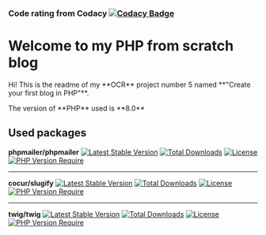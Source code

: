### Code rating from Codacy [![Codacy Badge](https://app.codacy.com/project/badge/Grade/5efc8b4a92e54bc9b5389c2959a5c791)](https://www.codacy.com/gh/klaxurit/JuncaHugo_5_24012022/dashboard?utm_source=github.com&amp;utm_medium=referral&amp;utm_content=klaxurit/JuncaHugo_5_24012022&amp;utm_campaign=Badge_Grade)

# Welcome to my PHP from scratch blog 
<p>Hi! This is the readme of my **OCR** project number 5 named **"Create your first blog in PHP"**.</p>
<p>The version of **PHP** used is **8.0**</p>

## Used packages
**phpmailer/phpmailer** [![Latest Stable Version](http://poser.pugx.org/phpmailer/phpmailer/v)](https://packagist.org/packages/phpmailer/phpmailer) [![Total Downloads](http://poser.pugx.org/phpmailer/phpmailer/downloads)](https://packagist.org/packages/phpmailer/phpmailer) [![License](http://poser.pugx.org/phpmailer/phpmailer/license)](https://packagist.org/packages/phpmailer/phpmailer) [![PHP Version Require](http://poser.pugx.org/phpmailer/phpmailer/require/php)](https://packagist.org/packages/phpmailer/phpmailer)
*********************
**cocur/slugify** [![Latest Stable Version](http://poser.pugx.org/cocur/slugify/v)](https://packagist.org/packages/cocur/slugify) [![Total Downloads](http://poser.pugx.org/cocur/slugify/downloads)](https://packagist.org/packages/cocur/slugify)  [![License](http://poser.pugx.org/cocur/slugify/license)](https://packagist.org/packages/cocur/slugify) [![PHP Version Require](http://poser.pugx.org/cocur/slugify/require/php)](https://packagist.org/packages/cocur/slugify)
*********************
**twig/twig** [![Latest Stable Version](http://poser.pugx.org/twig/twig/v)](https://packagist.org/packages/twig/twig) [![Total Downloads](http://poser.pugx.org/twig/twig/downloads)](https://packagist.org/packages/twig/twig) [![License](http://poser.pugx.org/twig/twig/license)](https://packagist.org/packages/twig/twig) [![PHP Version Require](http://poser.pugx.org/twig/twig/require/php)](https://packagist.org/packages/twig/twig)